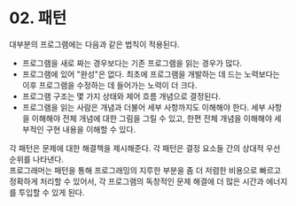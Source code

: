 # 02. 패턴
대부분의 프로그램에는 다음과 같은 법칙이 적용된다.
 - 프로그램을 새로 짜는 경우보다는 기존 프로그램을 읽는 경우가 많다.
 - 프로그램에 있어 "완성"은 없다. 최초에 프로그램을 개발하는 데 드는 노력보다는 이후 프로그램을 수정하는 데 들어가는 노력이 더 크다.
 - 프로그램 구조는 몇 가지 상태와 제어 흐름 개념으로 결정된다.
 - 프로그램을 읽는 사람은 개념과 더불어 세부 사항까지도 이해해야 한다. 세부 사항을 이해해야 전체 개념에 대한 그림을 그릴 수 있고, 한편 전체 개념을 이해해야 세부적인 구현 내용을 이해할 수 있다.

각 패턴은 문제에 대한 해결책을 제시해준다. 각 패턴은 결정 요소들 간의 상대적 우선 순위를 나타낸다.  
프로그래머는 패턴을 통해 프로그래밍의 지루한 부분을 좀 더 저렴한 비용으로 빠르고 정확하게 처리할 수 있어서, 각 프로그램의 독창적인 문제 해결에 더 많은 시간과 에너지를 투입할 수 있게 된다.
